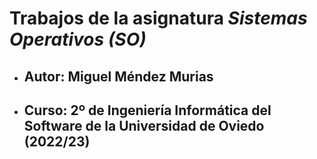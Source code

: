 # Trabajos de la asignatura *Sistemas Operativos (SO)* 
- ## Autor: Miguel Méndez Murias
- ## Curso: 2º de Ingeniería Informática del Software de la Universidad de Oviedo (2022/23)
